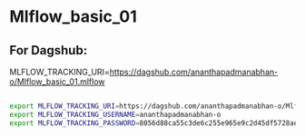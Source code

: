 # Mlflow_basic_01


## For Dagshub:

MLFLOW_TRACKING_URI=https://dagshub.com/ananthapadmanabhan-o/Mlflow_basic_01.mlflow 

```bash

export MLFLOW_TRACKING_URI=https://dagshub.com/ananthapadmanabhan-o/Mlflow_basic_01.mlflow 
export MLFLOW_TRACKING_USERNAME=ananthapadmanabhan-o
export MLFLOW_TRACKING_PASSWORD=8056d88ca55c3de6c255e965e9c2d45df5728aec 


```
